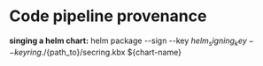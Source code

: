 # Code pipeline provenance

**singing a helm chart:**
helm package --sign --key ${helm_signing_key} --keyring ./${path_to}/secring.kbx ${chart-name}

